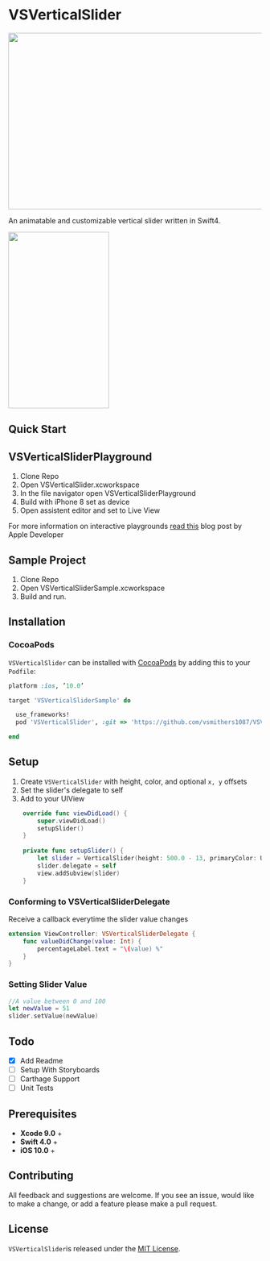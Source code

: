 # VSVerticalSlider

<img src="https://github.com/vsmithers1087/VSVerticalSlider/blob/master/ReadmeImages/sliders.png" height="350" width="700">

An animatable and customizable vertical slider written in Swift4.

<img src="https://github.com/vsmithers1087/VSVerticalSlider/blob/master/ReadmeImages/demo.gif" height="350" width="200">

## Quick Start

## VSVerticalSliderPlayground
1. Clone Repo
2. Open VSVerticalSlider.xcworkspace
3. In the file navigator open VSVerticalSliderPlayground
4. Build with iPhone 8 set as device
5. Open assistent editor and set to Live View

For more information on interactive playgrounds [read this]() blog post by Apple Developer

## Sample Project
1. Clone Repo
2. Open VSVerticalSliderSample.xcworkspace 
3. Build and run.

## Installation
### CocoaPods
`VSVerticalSlider` can be installed with [CocoaPods]() by adding this to your `Podfile`:
```Ruby
platform :ios, ’10.0’

target 'VSVerticalSliderSample' do

  use_frameworks!
  pod 'VSVerticalSlider', :git => 'https://github.com/vsmithers1087/VSVerticalSlider.git'

end
```

## Setup
1. Create `VSVerticalSlider` with height, color, and optional `x, y` offsets
2. Set the slider's delegate to self
3. Add to your UIView
```swift
    override func viewDidLoad() {
        super.viewDidLoad()
        setupSlider()
    }
    
    private func setupSlider() {
        let slider = VerticalSlider(height: 500.0 - 13, primaryColor: UIColor.red, offsetX: 20, offsetY: 40.0)
        slider.delegate = self
        view.addSubview(slider)
    }
```
### Conforming to VSVerticalSliderDelegate
Receive a callback everytime the slider value changes
```swift
extension ViewController: VSVerticalSliderDelegate {
    func valueDidChange(value: Int) {
        percentageLabel.text = "\(value) %"
    }
}
```
### Setting Slider Value
```swift
//A value between 0 and 100
let newValue = 51
slider.setValue(newValue)
```

## Todo
- [x] Add Readme
- [ ] Setup With Storyboards
- [ ] Carthage Support
- [ ] Unit Tests

## Prerequisites
- **Xcode 9.0** +
- **Swift 4.0** +
- **iOS 10.0** +

## Contributing
All feedback and suggestions are welcome. If you see an issue, would like to make a change, or add a feature please make a pull request.

## License
`VSVerticalSlider`is released under the [MIT License](LICENSE).
